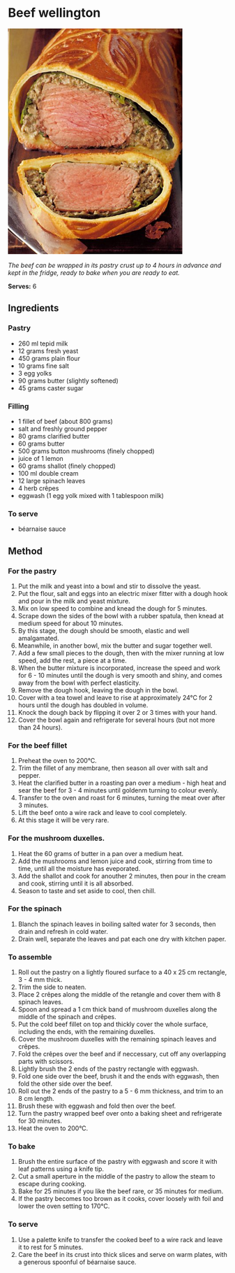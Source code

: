 # Beef wellington

![Name](resources/beef-wellington.jpg)

*The beef can be wrapped in its pastry crust up to 4 hours in advance and kept in the fridge, ready to bake when you are ready to eat.*

**Serves:** 6

## Ingredients
### Pastry
- 260 ml tepid milk
- 12 grams fresh yeast
- 450 grams plain flour
- 10 grams fine salt
- 3 egg yolks
- 90 grams butter (slightly softened)
- 45 grams caster sugar

### Filling
- 1 fillet of beef (about 800 grams)
- salt and freshly ground pepper
- 80 grams clarified butter
- 60 grams butter
- 500 grams button mushrooms (finely chopped)
- juice of 1 lemon
- 60 grams shallot (finely chopped)
- 100 ml double cream
- 12 large spinach leaves
- 4 herb crêpes
- eggwash (1 egg yolk mixed with 1 tablespoon milk)

### To serve       
- béarnaise sauce

## Method
### For the pastry
1. Put the milk and yeast into a bowl and stir to dissolve the yeast.
1. Put the flour, salt and eggs into an electric mixer fitter with a dough hook and pour in the milk and yeast mixture.
1. Mix on low speed to combine and knead the dough for 5 minutes.
1. Scrape down the sides of the bowl with a rubber spatula, then knead at medium speed for about 10 minutes.
1. By this stage, the dough should be smooth, elastic and well amalgamated.
1. Meanwhile, in another bowl, mix the butter and sugar together well.
1. Add a few small pieces to the dough, then with the mixer running at low speed, add the rest, a piece at a time.
1. When the butter mixture is incorporated, increase the speed and work for 6 - 10 minutes until the dough is very smooth and shiny, and comes away from the bowl with perfect elasticity.
1. Remove the dough hook, leaving the dough in the bowl.
1. Cover with a tea towel and leave to rise at approximately 24°C for 2 hours until the dough has doubled in volume.
1. Knock the dough back by flipping it over 2 or 3 times with your hand.
1. Cover the bowl again and refrigerate for several hours (but not more than 24 hours).

### For the beef fillet
1. Preheat the oven to 200°C.
1. Trim the fillet of any membrane, then season all over with salt and pepper.
1. Heat the clarified butter in a roasting pan over a medium - high heat and sear the beef for 3 - 4 minutes until goldenm turning to colour evenly.
1. Transfer to the oven and roast for 6 minutes, turning the meat over after 3 minutes.
1. Lift the beef onto a wire rack and leave to cool completely.
1. At this stage it will be very rare.

### For the mushroom duxelles.
1. Heat the 60 grams of butter in a pan over a medium heat.
1. Add the mushrooms and lemon juice and cook, stirring from time to time, until all the moisture has eveporated.
1. Add the shallot and cook for anouther 2 minutes, then pour in the cream and cook, stirring until it is all absorbed.
1. Season to taste and set aside to cool, then chill.

### For the spinach
1. Blanch the spinach leaves in boiling salted water for 3 seconds, then drain and refresh in cold water.
1. Drain well, separate the leaves and pat each one dry with kitchen paper.

### To assemble
1. Roll out the pastry on a lightly floured surface to a 40 x 25 cm rectangle, 3 - 4 mm thick.
1. Trim the side to neaten.
1. Place 2 crêpes along the middle of the retangle and cover them with 8 spinach leaves.
1. Spoon and spread a 1 cm thick band of mushroom duxelles along the middle of the spinach and crêpes.
1. Put the cold beef fillet on top and thickly cover the whole surface, including the ends, with the remaining duxelles.
1. Cover the mushroom duxelles with the remaining spinach leaves and crêpes.
1. Fold the crêpes over the beef and if neccessary, cut off any overlapping parts with scissors.
1. Lightly brush the 2 ends of the pastry rectangle with eggwash.
1. Fold one side over the beef, brush it and the ends with eggwash, then fold the other side over the beef.
1. Roll out the 2 ends of the pastry to a 5 - 6 mm thickness, and trim to an 8 cm length.
1. Brush these with eggwash and fold then over the beef.
1. Turn the pastry wrapped beef over onto a baking sheet and refrigerate for 30 minutes.
1. Heat the oven to 200°C.

### To bake
1. Brush the entire surface of the pastry with eggwash and score it with leaf patterns using a knife tip.
1. Cut a small aperture in the middle of the pastry to allow the steam to escape during cooking.
1. Bake for 25 minutes if you like the beef rare, or 35 minutes for medium.
1. If the pastry becomes too brown as it cooks, cover loosely with foil and lower the oven setting to 170°C.

### To serve
1. Use a palette knife to transfer the cooked beef to a wire rack and leave it to rest for 5 minutes.
1. Care the beef in its crust into thick slices and serve on warm plates, with a generous spoonful of béarnaise sauce.